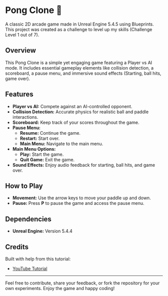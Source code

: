 # Pong Clone 🏓

A classic 2D arcade game made in Unreal Engine 5.4.5 using Blueprints. This project was created as a challenge to level up my skills (Challenge Level 1 out of 7).

## Overview

This Pong Clone is a simple yet engaging game featuring a Player vs AI mode. It includes essential gameplay elements like collision detection, a scoreboard, a pause menu, and immersive sound effects (Starting, ball hits, game over).

## Features

- **Player vs AI:** Compete against an AI-controlled opponent.
- **Collision Detection:** Accurate physics for realistic ball and paddle interactions.
- **Scoreboard:** Keep track of your scores throughout the game.
- **Pause Menu:** 
  - **Resume:** Continue the game.
  - **Restart:** Start over.
  - **Main Menu:** Navigate to the main menu.
- **Main Menu Options:**
  - **Play:** Start the game.
  - **Quit Game:** Exit the game.
- **Sound Effects:** Enjoy audio feedback for starting, ball hits, and game over.

## How to Play

- **Movement:** Use the arrow keys to move your paddle up and down.
- **Pause:** Press **P** to pause the game and access the pause menu.

## Dependencies

- **Unreal Engine:** Version 5.4.4

## Credits

Built with help from this tutorial:
- [YouTube Tutorial](https://www.youtube.com/watch?v=Vi4tBmv1Mhg)

---

Feel free to contribute, share your feedback, or fork the repository for your own experiments. Enjoy the game and happy coding!
